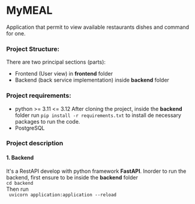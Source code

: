 # MyMEAL
Application that permit to view available restaurants dishes and command for one.

### Project Structure:
There are two principal sections (parts):
- Frontend (User view) in **frontend** folder
- Backend (back service implementation) inside **backend** folder

### Project requirements:
- python >= 3.11 <= 3.12
After cloning the project, inside the **backend** folder run  `pip install -r requirements.txt` to install de necessary packages to run the code.
- PostgreSQL

[//]: # (create a database and run the script found in `mymeal.sql`)

### Project description
#### 1. Backend
It's a RestAPI develop with python framework **FastAPI**.
Inorder to run the backend, first ensure to be inside the **backend** folder
<br> `cd backend`
<br> Then run
<br> ` uvicorn application:application --reload`